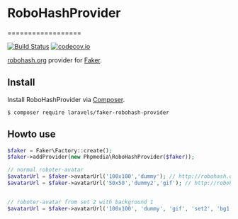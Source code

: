 # RoboHashProvider
==================

[![Build Status](https://travis-ci.org/ddiebel/RoboHashProvider.svg?branch=master)](https://travis-ci.org/ddiebel/RoboHashProvider)
[![codecov.io](https://codecov.io/github/ddiebel/RoboHashProvider/coverage.svg?branch=master)](https://codecov.io/github/ddiebel/RoboHashProvider?branch=master)

[robohash.org](http://robohash.org) provider for [Faker](https://github.com/fzaninotto/Faker).

## Install
Install RoboHashProvider via [Composer](http://getcomposer.org/).

```
$ composer require laravels/faker-robohash-provider
```

## Howto use

```php
$faker = Faker\Factory::create();
$faker->addProvider(new Phpmedia\RoboHashProvider($faker));

// normal roboter-avatar 
$avatarUrl = $faker->avatarUrl('100x100','dummy'); // http://robohash.org/dummy.png?size=100x100
$avatarUrl = $faker->avatarUrl('50x50','dummy2','gif'); // http://robohash.org/dummy2.gif?size=50x50


// roboter-avatar from set 2 with background 1
$avatarUrl = $faker->avatarUrl('100x100', 'dummy', 'gif', 'set2', 'bg1') // http://robohash.org/dummy.gif?size=100x100&set=set2&bgset=bg1 

```
